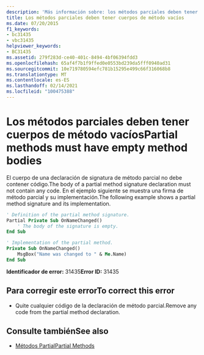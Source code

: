 ```yaml
---
description: 'Más información sobre: los métodos parciales deben tener cuerpos de método vacíos'
title: Los métodos parciales deben tener cuerpos de método vacíos
ms.date: 07/20/2015
f1_keywords:
- bc31435
- vbc31435
helpviewer_keywords:
- BC31435
ms.assetid: 279f283d-ce40-401c-8494-4bf06394fdd3
ms.openlocfilehash: 65af4f7b1f9ffed0e0553bd239da5fff0940ad31
ms.sourcegitcommit: 10e719780594efc781b15295e499c66f316068b8
ms.translationtype: MT
ms.contentlocale: es-ES
ms.lasthandoff: 02/14/2021
ms.locfileid: "100475388"
---
```

# <a name="partial-methods-must-have-empty-method-bodies"></a><span data-ttu-id="787ed-103">Los métodos parciales deben tener cuerpos de método vacíos</span><span class="sxs-lookup"><span data-stu-id="787ed-103">Partial methods must have empty method bodies</span></span>

<span data-ttu-id="787ed-104">El cuerpo de una declaración de signatura de método parcial no debe contener código.</span><span class="sxs-lookup"><span data-stu-id="787ed-104">The body of a partial method signature declaration must not contain any code.</span></span> <span data-ttu-id="787ed-105">En el ejemplo siguiente se muestra una firma de método parcial y su implementación.</span><span class="sxs-lookup"><span data-stu-id="787ed-105">The following example shows a partial method signature and its implementation.</span></span>

```vb
' Definition of the partial method signature.
Partial Private Sub OnNameChanged()
    ' The body of the signature is empty.
End Sub
```

```vb
' Implementation of the partial method.
Private Sub OnNameChanged()
    MsgBox("Name was changed to " & Me.Name)
End Sub
```

 <span data-ttu-id="787ed-106">**Identificador de error:** 31435</span><span class="sxs-lookup"><span data-stu-id="787ed-106">**Error ID:** 31435</span></span>

## <a name="to-correct-this-error"></a><span data-ttu-id="787ed-107">Para corregir este error</span><span class="sxs-lookup"><span data-stu-id="787ed-107">To correct this error</span></span>

- <span data-ttu-id="787ed-108">Quite cualquier código de la declaración de método parcial.</span><span class="sxs-lookup"><span data-stu-id="787ed-108">Remove any code from the partial method declaration.</span></span>

## <a name="see-also"></a><span data-ttu-id="787ed-109">Consulte también</span><span class="sxs-lookup"><span data-stu-id="787ed-109">See also</span></span>

- [<span data-ttu-id="787ed-110">Métodos Partial</span><span class="sxs-lookup"><span data-stu-id="787ed-110">Partial Methods</span></span>](../programming-guide/language-features/procedures/partial-methods.md)
